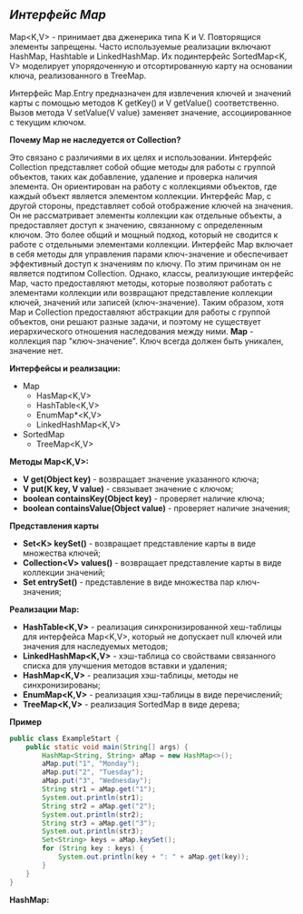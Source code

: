 ## ___Интерфейс Map___

Map<K,V> - принимает два дженерика типа K и V. Повторящися элементы запрещены.
Часто используемые реализации включают HashMap, Hashtable и LinkedHashMap. Их
подинтерфейс SortedMap<K, V> моделирует упорядоченную и отсортированную карту на
основании ключа, реализованного в TreeMap.

Интерфейс Map.Entry предназначен для извлечения ключей и значений карты с
помощью методов K getKey() и V getValue() соответственно. Вызов метода V
setValue(V value) заменяет значение, ассоциированное с текущим ключом.

**Почему Map не наследуется от Collection?**

Это связано с различиями в их целях и использовании. Интерфейс Collection
представляет собой общие методы для работы с группой объектов, таких как
добавление, удаление и проверка наличия элемента. Он ориентирован на работу с
коллекциями объектов, где каждый объект является элементом коллекции.
Интерфейс Map, с другой стороны, представляет собой отображение ключей на
значения. Он не рассматривает элементы коллекции как отдельные объекты, а
предоставляет доступ к значению, связанному с определенным ключом. Это более
общий и мощный подход, который не сводится к работе с отдельными элементами
коллекции.
Интерфейс Map включает в себя методы для управления парами ключ-значение и
обеспечивает эффективный доступ к значениям по ключу. По этим причинам он не
является подтипом Collection. Однако, классы, реализующие интерфейс Map, часто
предоставляют методы, которые позволяют работать с элементами коллекции или
возвращают представление коллекции ключей, значений или записей (ключ-значение).
Таким образом, хотя Map и Collection предоставляют абстракции для работы с
группой объектов, они решают разные задачи, и поэтому не существует
иерархического отношения наследования между ними.
**Map** - коллекция пар "ключ-значение". Ключ всегда должен быть уникален,
значение нет.

**Интерфейсы и реализации:**

- Map
    - HasMap\<K,V>
    - HashTable\<K,V>
    - EnumMap*\<K,V>
    - LinkedHashMap\<K,V>
- SortedMap
    - TreeMap\<K,V>

**Методы Map\<K,V>:**

- **V get(Object key)** - возвращает значение указанного ключа;
- **V put(K key, V value)** - связывает значение с ключом;
- **boolean containsKey(Object key)** - проверяет наличие ключа;
- **boolean containsValue(Object value)** - проверяет наличие значения;

**Представления карты**

- **Set\<K> keySet()** - возвращает представление карты в виде множества ключей;
- **Collection\<V> values()** - возвращает представление карты в виде коллекции
  значений;
- **Set entrySet()** - представление в виде множества пар ключ-значения;

**Реализации Map:**

- **HashTable\<K,V>** - реализация синхронизированной хеш-таблицы для интерфейса
  Map\<K,V>, который не допускает null ключей или значения для наследуемых
  методов;
- **LinkedHashMap\<K,V>** - хэш-таблица со свойствами связанного списка для
  улучшения методов вставки и удаления;
- **HashMap\<K,V>** - реализация хэш-таблицы, методы не синхронизированы;
- **EnumMap\<K,V>** - реализация хэш-таблицы в виде перечислений;
- **TreeMap\<K,V>** - реализация SortedMap в виде дерева;

**Пример**

```java
public class ExampleStart {
    public static void main(String[] args) {
        HashMap<String, String> aMap = new HashMap<>();
        aMap.put("1", "Monday");
        aMap.put("2", "Tuesday");
        aMap.put("3", "Wednesday");
        String str1 = aMap.get("1");
        System.out.println(str1);
        String str2 = aMap.get("2");
        System.out.println(str2);
        String str3 = aMap.get("3");
        System.out.println(str3);
        Set<String> keys = aMap.keySet();
        for (String key : keys) {
            System.out.println(key + ": " + aMap.get(key));
        }
    }
}
```

**HashMap:**
